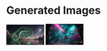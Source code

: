# Generated Images



<img src="2025_11_01_01.webp" width="100"/> <img src="2025_11_01_02.webp" width="100"/>